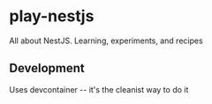 # play-nestjs
All about NestJS. Learning, experiments, and recipes

## Development
Uses devcontainer -- it's the cleanist way to do it
